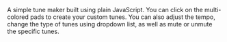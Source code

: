 A simple tune maker built using plain JavaScript.
You can click on the multi-colored pads to create your custom tunes. You can also adjust the
tempo, change the type of tunes using dropdown list, as well as mute or unmute the specific tunes.
